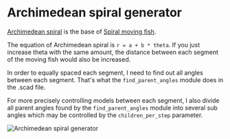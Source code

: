 # Archimedean spiral generator

[Archimedean spiral](https://en.wikipedia.org/wiki/Archimedean_spiral) is the base of [Spiral moving fish](https://www.thingiverse.com/thing:1763139). 

The equation of Archimedean spiral is `r = a + b * theta`. If you just increase theta with the same amount, the distance between each segment of the moving fish would also be increased. 

In order to equally spaced each segment, I need to find out all angles between each segment. That's what the `find_parent_angles` module does in the .scad file. 

For more precisely controlling  models between  each segment, I also divide all parent angles found by  the `find_parent_angles` module into several sub angles which may be controlled by the `children_per_step` parameter.

![Archimedean spiral generator](http://thingiverse-production-new.s3.amazonaws.com/renders/68/96/e8/c5/83/99191811f269e2e86136015b8cdc6410_preview_featured.JPG)